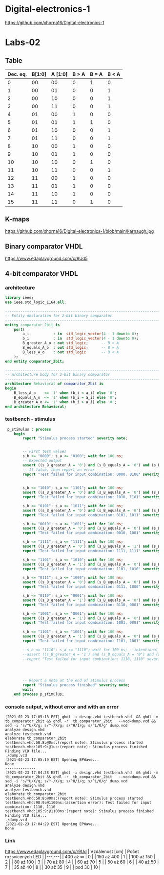 # Digital-electronics-1
https://github.com/xhorna16/Digital-electronics-1
# Labs-02
## Table

Dec. eq. | B[1:0] | A [1:0] | B > A | B = A | B < A |
-------- | ------ | ------- | ----- | ----- | ----- |
0        | 00     | 00      | 0     | 1     | 0     |
1        | 00     | 01      | 0     | 0     | 1     |
2        | 00     | 10      | 0     | 0     | 1     |
3        | 00     | 11      | 0     | 0     | 1     |
4        | 01     | 00      | 1     | 0     | 0     |
5        | 01     | 01      | 1     | 1     | 0     |
6        | 01     | 10      | 0     | 0     | 1     |
7        | 01     | 11      | 0     | 0     | 1     |
8        | 10     | 00      | 1     | 0     | 0     |
9        | 10     | 01      | 1     | 0     | 0     |
10       | 10     | 10      | 0     | 1     | 0     |
11       | 10     | 11      | 0     | 0     | 1     |
12       | 11     | 00      | 1     | 0     | 0     |
13       | 11     | 01      | 1     | 0     | 0     |
14       | 11     | 10      | 1     | 0     | 0     |
15       | 11     | 11      | 0     | 1     | 0     |

## K-maps
https://github.com/xhorna16/Digital-electronics-1/blob/main/karnaugh.jpg
## Binary comparator VHDL
https://www.edaplayground.com/x/8Ud5

## 4-bit comparator VHDL
### architecture
```vhdl
library ieee;
use ieee.std_logic_1164.all;

------------------------------------------------------------------------
-- Entity declaration for 2-bit binary comparator
------------------------------------------------------------------------
entity comparator_2bit is
    port(
        a_i           : in  std_logic_vector(4 - 1 downto 0);
		b_i           : in  std_logic_vector(4 - 1 downto 0);
		B_greater_A_o : out std_logic;      -- B > A
        B_equals_A_o  : out std_logic;      -- B = A
        B_less_A_o    : out std_logic       -- B < A
    );
end entity comparator_2bit;

------------------------------------------------------------------------
-- Architecture body for 2-bit binary comparator
------------------------------------------------------------------------
architecture Behavioral of comparator_2bit is
begin
    B_less_A_o    <= '1' when (b_i < a_i) else '0';
	B_equals_A_o  <= '1' when (b_i = a_i) else '0';
    B_greater_A_o <= '1' when (b_i > a_i) else '0';
end architecture Behavioral;
```
### testbench - stimulus
```vhdl
 p_stimulus : process
    begin
    	report "Stimulus process started" severity note;


        -- First test values
        s_b <= "0000"; s_a <= "0100"; wait for 100 ns;
        -- Expected output
        assert ((s_B_greater_A = '0') and (s_B_equals_A = '0') and (s_B_less_A = '1'))
        -- If false, then report an error
        report "Test failed for input combination: 0000, 0100" severity error;
        
        
        s_b <= "1010"; s_a <= "1101"; wait for 100 ns;
        assert ((s_B_greater_A = '0') and (s_B_equals_A = '0') and (s_B_less_A = '1'))
        report "Test failed for input combination: 1010, 1101" severity error;

		s_b <= "0101"; s_a <= "1011"; wait for 100 ns;
        assert ((s_B_greater_A = '0') and (s_B_equals_A = '0') and (s_B_less_A = '1'))
        report "Test failed for input combination: 0101, 1011" severity error;

		s_b <= "0010"; s_a <= "1001"; wait for 100 ns;
        assert ((s_B_greater_A = '0') and (s_B_equals_A = '0') and (s_B_less_A = '1'))
        report "Test failed for input combination: 0010, 1001" severity error;

		s_b <= "1111"; s_a <= "1111"; wait for 100 ns;
        assert ((s_B_greater_A = '0') and (s_B_equals_A = '1') and (s_B_less_A = '0'))
        report "Test failed for input combination: 1111, 1111" severity error;

		s_b <= "1101"; s_a <= "1010"; wait for 100 ns;
        assert ((s_B_greater_A = '1') and (s_B_equals_A = '0') and (s_B_less_A = '0'))
        report "Test failed for input combination: 1101, 1010" severity error;

		s_b <= "0111"; s_a <= "1000"; wait for 100 ns;
        assert ((s_B_greater_A = '0') and (s_B_equals_A = '0') and (s_B_less_A = '1'))
        report "Test failed for input combination: 0111, 1000" severity error;

		s_b <= "0110"; s_a <= "0001"; wait for 100 ns;
        assert ((s_B_greater_A = '1') and (s_B_equals_A = '0') and (s_B_less_A = '0'))
        report "Test failed for input combination: 0110, 0001" severity error;

		s_b <= "1001"; s_a <= "0001"; wait for 100 ns;
        assert ((s_B_greater_A = '1') and (s_B_equals_A = '0') and (s_B_less_A = '0'))
        report "Test failed for input combination: 1001, 0001" severity error;
        
        s_b <= "1101"; s_a <= "1001"; wait for 100 ns;
        assert ((s_B_greater_A = '1') and (s_B_equals_A = '0') and (s_B_less_A = '0'))
        report "Test failed for input combination: 1101, 1001" severity error;

		--s_b <= "1110"; s_a <= "1110"; wait for 100 ns; --intentional error
        --assert ((s_B_greater_A = '1') and (s_B_equals_A = '0') and (s_B_less_A = '0'))
        --report "Test failed for input combination: 1110, 1110" severity error;




        -- Report a note at the end of stimulus process
        report "Stimulus process finished" severity note;
        wait;
    end process p_stimulus;
```
### console output, without error and with an error
```
[2021-02-23 17:05:18 EST] ghdl -i design.vhd testbench.vhd  && ghdl -m  tb_comparator_2bit && ghdl -r  tb_comparator_2bit   --vcd=dump.vcd && sed -i 's/^U/X/g; s/^-/X/g; s/^H/1/g; s/^L/0/g' dump.vcd 
analyze design.vhd
analyze testbench.vhd
elaborate tb_comparator_2bit
testbench.vhd:50:8:@0ms:(report note): Stimulus process started
testbench.vhd:105:9:@1us:(report note): Stimulus process finished
Finding VCD file...
./dump.vcd
[2021-02-23 17:05:19 EST] Opening EPWave...
Done
--------------
[2021-02-23 17:04:28 EST] ghdl -i design.vhd testbench.vhd  && ghdl -m  tb_comparator_2bit && ghdl -r  tb_comparator_2bit   --vcd=dump.vcd && sed -i 's/^U/X/g; s/^-/X/g; s/^H/1/g; s/^L/0/g' dump.vcd 
analyze design.vhd
analyze testbench.vhd
elaborate tb_comparator_2bit
testbench.vhd:50:8:@0ms:(report note): Stimulus process started
testbench.vhd:98:9:@1100ns:(assertion error): Test failed for input combination: 1110, 1110
testbench.vhd:105:9:@1100ns:(report note): Stimulus process finished
Finding VCD file...
./dump.vcd
[2021-02-23 17:04:29 EST] Opening EPWave...
Done
```
### Link
https://www.edaplayground.com/x/r9Ud
| Vzdálenost [cm] | Počet rozsvícených LED |
|---|---|
| 400 až ∞ | 0 | 
| 150 až 400 |  1 |
| 100 až 150 |  2 |
|  80 až 100 |  3 |
|  70 až  80 |  4 |
|  60 až  70 |  5 |
|  50 až  60 |  6 |
|  40 až  50 |  7 |
|  35 až  40 |  8 |
|  30 až  35 |  9 |
|    pod 30 | 10 |

